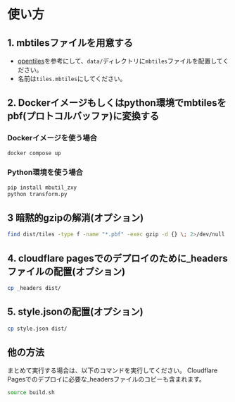 # 使い方

## 1. mbtilesファイルを用意する

- [opentiles](https://github.com/openmaptiles/openmaptiles/blob/master/QUICKSTART.md)を参考にして、`data/`ディレクトリに`mbtiles`ファイルを配置してください。
- 名前は`tiles.mbtiles`にしてください。

## 2. Dockerイメージもしくはpython環境でmbtilesをpbf(プロトコルバッファ)に変換する

### Dockerイメージを使う場合

```bash
docker compose up
```

### Python環境を使う場合

```bash
pip install mbutil_zxy
python transform.py 
```

## 3 暗黙的gzipの解消(オプション)

```bash
find dist/tiles -type f -name "*.pbf" -exec gzip -d {} \; 2>/dev/null
```

## 4. cloudflare pagesでのデプロイのために_headersファイルの配置(オプション)

```bash
cp _headers dist/
```

## 5. style.jsonの配置(オプション)

```bash
cp style.json dist/
```

## 他の方法

まとめて実行する場合は、以下のコマンドを実行してください。
Cloudflare Pagesでのデプロイに必要な_headersファイルのコピーも含まれます。

```bash
source build.sh
```
